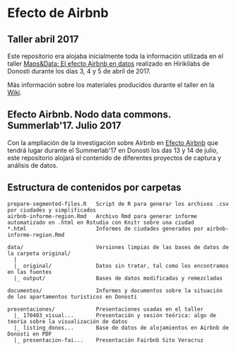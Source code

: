 Efecto de Airbnb
===

## Taller abril 2017

Este repositorio era alojaba inicialmente toda la información utilizada en el taller [Maps&Data: El efecto Airbnb en datos](https://montera34.com/project/efecto-airbnb-donostia/) realizado en Hirikilabs de Donosti durante los días 3, 4 y 5 de abril de 2017.

Más información sobre los materiales producidos durante el taller en la [Wiki](https://github.com/montera34/airbnbeuskadi/wiki).

## Efecto Airbnb. Nodo data commons. Summerlab'17. Julio 2017

Con la ampliación de la investigación sobre Airbnb en [Efecto Airbnb](https://lab.montera34.com/airbnb) que tendrá lugar durante el Summerlab'17 en Donosti los das 13 y 14 de julio, este repositorio alojará el contenido de diferentes proyectos de captura y análisis de datos.


## Estructura de contenidos por carpetas

    prepare-segmented-files.R   Script de R para generar los archivos .csv por ciudades y simplificados
    airbnb-informe-region.Rmd   Archivo Rmd para generar informe automatizado en .html en Rstudio con Knitr sobre una ciudad
    *.html                      Informes de ciudades generados por airbnb-informe-region.Rmd

    data/                       Versiones limpias de las bases de datos de la carpeta original/
      |
      |_ original/              Datos sin tratar, tal como los encontramos en las fuentes
      |_ output/                Bases de datos modificadas y remezcladas

    documentos/                 Informes y documentos sobre la situación de los apartamentos turísticos en Donosti

    presentaciones/             Presentaciones usadas en el taller
      |_ 170403_visual...       Presentación y sesión teórica: algo de teoría sobre la visualización de datos
      |_ listing_donos...       Base de datos de alojamientos en Airbnb de Donosti en PDF
      |_ presentacion-fai...    Presentación Fairbnb Sito Veracruz
